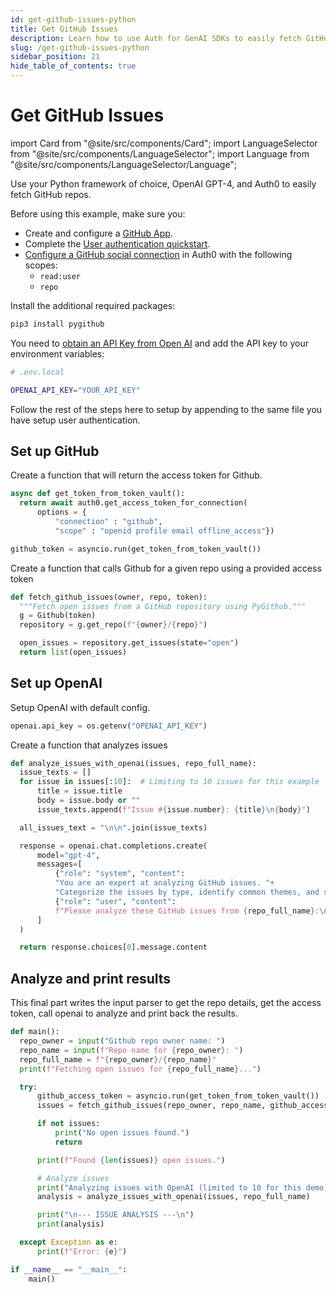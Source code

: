 ```yaml
---
id: get-github-issues-python
title: Get GitHub Issues
description: Learn how to use Auth for GenAI SDKs to easily fetch GitHub repos.
slug: /get-github-issues-python
sidebar_position: 21
hide_table_of_contents: true
---
```


# Get GitHub Issues

import Card from "@site/src/components/Card";
import LanguageSelector from "@site/src/components/LanguageSelector";
import Language from "@site/src/components/LanguageSelector/Language";

Use your Python framework of choice, OpenAI GPT-4, and Auth0 to easily fetch GitHub repos.

<LanguageSelector>
  <Language id="js" name="Python" icon="python.svg" >
  <Card headerText="Prerequisites">
  Before using this example, make sure you:

  - Create and configure a [GitHub App](https://docs.github.com/en/apps/creating-github-apps/about-creating-github-apps/about-creating-github-apps).
  - Complete the [User authentication quickstart](user-authentication).
  - [Configure a GitHub social connection](https://marketplace.auth0.com/integrations/github-social-connection) in Auth0 with the following scopes:
    - `read:user`
    - `repo`

  Install the additional required packages:

  ```bash
  pip3 install pygithub
  ```

  You need to [obtain an API Key from Open AI](https://platform.openai.com/api-keys) and add the API key to your environment variables:

  ```bash
  # .env.local

  OPENAI_API_KEY="YOUR_API_KEY"
  ```
  </Card>

  Follow the rest of the steps here to setup by appending to the same file you have setup user authentication.

  ## Set up GitHub

  Create a function that will return the access token for Github.

  ```python
  async def get_token_from_token_vault():
    return await auth0.get_access_token_for_connection(
        options = {
            "connection" : "github",
            "scope" : "openid profile email offline_access"})

  github_token = asyncio.run(get_token_from_token_vault())
  ```

  Create a function that calls Github for a given repo using a provided access token

  ```python
  def fetch_github_issues(owner, repo, token):
    """Fetch open issues from a GitHub repository using PyGithub."""
    g = Github(token)
    repository = g.get_repo(f"{owner}/{repo}")

    open_issues = repository.get_issues(state="open")
    return list(open_issues)
  ```

  ## Set up OpenAI

  Setup OpenAI with default config.

  ```python
  openai.api_key = os.getenv("OPENAI_API_KEY")
  ```

  Create a function that analyzes issues

  ```python
  def analyze_issues_with_openai(issues, repo_full_name):
    issue_texts = []
    for issue in issues[:10]:  # Limiting to 10 issues for this example
        title = issue.title
        body = issue.body or ""
        issue_texts.append(f"Issue #{issue.number}: {title}\n{body}")

    all_issues_text = "\n\n".join(issue_texts)

    response = openai.chat.completions.create(
        model="gpt-4",
        messages=[
            {"role": "system", "content":
            "You are an expert at analyzing GitHub issues. "+
            "Categorize the issues by type, identify common themes, and suggest priorities."},
            {"role": "user", "content":
            f"Please analyze these GitHub issues from {repo_full_name}:\n\n{all_issues_text}"}
        ]
    )

    return response.choices[0].message.content
  ```

  ## Analyze and print results

  This final part writes the input parser to get the repo details, get the access token, call openai to analyze and print back the results.

  ```python
  def main():
    repo_owner = input("Github repo owner name: ")
    repo_name = input(f"Repo name for {repo_owner}: ")
    repo_full_name = f"{repo_owner}/{repo_name}"
    print(f"Fetching open issues for {repo_full_name}...")

    try:
        github_access_token = asyncio.run(get_token_from_token_vault())
        issues = fetch_github_issues(repo_owner, repo_name, github_access_token)

        if not issues:
            print("No open issues found.")
            return

        print(f"Found {len(issues)} open issues.")

        # Analyze issues
        print("Analyzing issues with OpenAI (limited to 10 for this demo)...")
        analysis = analyze_issues_with_openai(issues, repo_full_name)

        print("\n--- ISSUE ANALYSIS ---\n")
        print(analysis)

    except Exception as e:
        print(f"Error: {e}")

  if __name__ == "__main__":
      main()
  ```
  </Language>
  <Language id="langchain" name="Langchain" icon="langchain.svg" disabled="true" >
  </Language>

</LanguageSelector>
